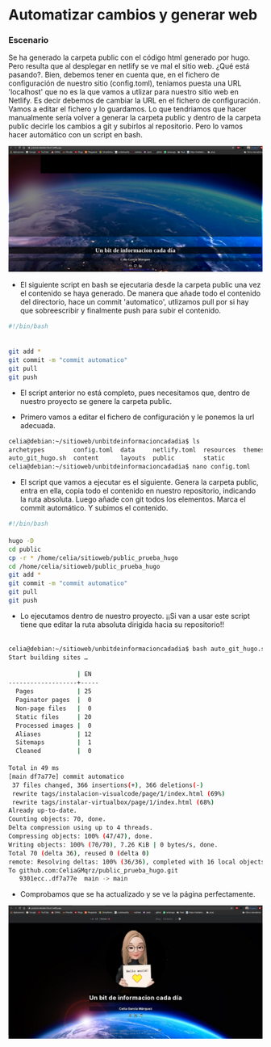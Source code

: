 # Automatizar cambios y generar web

### Escenario

Se ha generado la carpeta public con el código html generado por hugo. Pero resulta que al desplegar en netlify se ve mal el sitio web. ¿Qué está pasando?. Bien, debemos tener en cuenta que, en el fichero de configuración de nuestro sitio (config.toml), teniamos puesta una URL 'localhost' que no es la que vamos a utlizar para nuestro sitio web en Netlify. Es decir debemos de cambiar la URL en el fichero de configuración. Vamos a editar el fichero y lo guardamos. Lo que tendriamos que hacer manualmente sería volver a generar la carpeta public y dentro de la carpeta public decirle los cambios a git y subirlos al repositorio. Pero lo vamos hacer automático con un script en bash.

![captura_prueba_mal.jpeg](https://github.com/CeliaGMqrz/gen_pagina_estatica_hugo/blob/main/capturas/captura_prueba_mal.jpeg)

* El siguiente script en bash se ejecutaria desde la carpeta public una vez el contenido se haya generado. De manera que añade todo el contenido del directorio, hace un commit 'automatico', utlizamos pull por si hay que sobreescribir y finalmente push para subir el contenido.

```sh
#!/bin/bash


git add *
git commit -m "commit automatico"
git pull
git push


```

* El script anterior no está completo, pues necesitamos que, dentro de nuestro proyecto se genere la carpeta public.

* Primero vamos a editar el fichero de configuración y le ponemos la url adecuada.

```sh
celia@debian:~/sitioweb/unbitdeinformacioncadadia$ ls
archetypes        config.toml  data     netlify.toml  resources  themes
auto_git_hugo.sh  content      layouts  public        static
celia@debian:~/sitioweb/unbitdeinformacioncadadia$ nano config.toml 

```

* El script que vamos a ejecutar es el siguiente. Genera la carpeta public, entra en ella, copia todo el contenido en nuestro repositorio, indicando la ruta absoluta. Luego añade con git todos los elementos. Marca el commit automático. Y subimos el contenido.

```sh
#!/bin/bash

hugo -D
cd public
cp -r * /home/celia/sitioweb/public_prueba_hugo
cd /home/celia/sitioweb/public_prueba_hugo
git add *
git commit -m "commit automatico"
git pull
git push


```

* Lo ejecutamos dentro de nuestro proyecto. ¡¡Si van a usar este script tiene que editar la ruta absoluta dirigida hacia su repositorio!!

```sh

celia@debian:~/sitioweb/unbitdeinformacioncadadia$ bash auto_git_hugo.sh 
Start building sites … 

                   | EN  
-------------------+-----
  Pages            | 25  
  Paginator pages  |  0  
  Non-page files   |  0  
  Static files     | 20  
  Processed images |  0  
  Aliases          | 12  
  Sitemaps         |  1  
  Cleaned          |  0  

Total in 49 ms
[main df7a77e] commit automatico
 37 files changed, 366 insertions(+), 366 deletions(-)
 rewrite tags/instalacion-visualcode/page/1/index.html (69%)
 rewrite tags/instalar-virtualbox/page/1/index.html (68%)
Already up-to-date.
Counting objects: 70, done.
Delta compression using up to 4 threads.
Compressing objects: 100% (47/47), done.
Writing objects: 100% (70/70), 7.26 KiB | 0 bytes/s, done.
Total 70 (delta 36), reused 0 (delta 0)
remote: Resolving deltas: 100% (36/36), completed with 16 local objects.
To github.com:CeliaGMqrz/public_prueba_hugo.git
   9301ecc..df7a77e  main -> main

```

* Comprobamos que se ha actualizado y se ve la página perfectamente.

![captura_prueba.jpeg](https://github.com/CeliaGMqrz/gen_pagina_estatica_hugo/blob/main/capturas/captura_prueba.jpeg)
